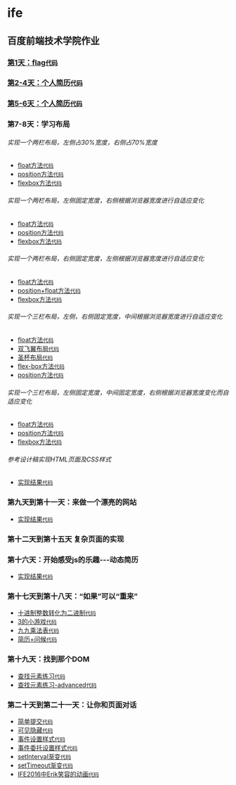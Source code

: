# ife
## 百度前端技术学院作业

### [第1天：flag](https://xszi.github.io/ife/class1_flag.html)[`代码`](https://github.com/xszi/ife/blob/master/class1_flag.html)

### [第2-4天：个人简历](http://htmlpreview.github.io/?https://github.com/xszi/ife/blob/master/class2-4_resume.html)[`代码`](https://github.com/xszi/ife/blob/master/class2-4_resume.html)
### [第5-6天：个人简历](http://htmlpreview.github.io/?https://github.com/xszi/ife/blob/master/class5-6_resume.html)[`代码`](https://github.com/xszi/ife/blob/master/class5-6_resume.html)

### 第7-8天：学习布局

###### 实现一个两栏布局，左侧占30%宽度，右侧占70%宽度
* [float方法](http://htmlpreview.github.io/?https://github.com/xszi/ife/blob/master/20180524_layout1_1.html)[`代码`](https://github.com/xszi/ife/blob/master/20180524_layout1_1.html)
* [position方法](http://htmlpreview.github.io/?https://github.com/xszi/ife/blob/master/20180524_layout1_2.html)[`代码`](https://github.com/xszi/ife/blob/master/20180524_layout1_2.html)
* [flexbox方法](http://htmlpreview.github.io/?https://github.com/xszi/ife/blob/master/20180524_layout1_3.html)[`代码`](https://github.com/xszi/ife/blob/master/20180524_layout1_3.html)

###### 实现一个两栏布局，左侧固定宽度，右侧根据浏览器宽度进行自适应变化
* [float方法](http://htmlpreview.github.io/?https://github.com/xszi/ife/blob/master/20180524_layout2_1.html)[`代码`](https://github.com/xszi/ife/blob/master/20180524_layout2_1.html)
* [position方法](http://htmlpreview.github.io/?https://github.com/xszi/ife/blob/master/20180524_layout2_2.html)[`代码`](https://github.com/xszi/ife/blob/master/20180524_layout2_2.html)
* [flexbox方法](http://htmlpreview.github.io/?https://github.com/xszi/ife/blob/master/20180524_layout2_3.html)[`代码`](https://github.com/xszi/ife/blob/master/20180524_layout2_3.html)

###### 实现一个两栏布局，右侧固定宽度，左侧根据浏览器宽度进行自适应变化
* [float方法](http://htmlpreview.github.io/?https://github.com/xszi/ife/blob/master/20180525_layout3_1.html)[`代码`](https://github.com/xszi/ife/blob/master/20180525_layout3_1.html)
* [position+float方法](http://htmlpreview.github.io/?https://github.com/xszi/ife/blob/master/20180525_layout3_2.html)[`代码`](https://github.com/xszi/ife/blob/master/20180525_layout3_2.html)
* [flexbox方法](http://htmlpreview.github.io/?https://github.com/xszi/ife/blob/master/20180525_layout3_3.html)[`代码`](https://github.com/xszi/ife/blob/master/20180525_layout3_3.html)

###### 实现一个三栏布局，左侧，右侧固定宽度，中间根据浏览器宽度进行自适应变化
* [float方法](http://htmlpreview.github.io/?https://github.com/xszi/ife/blob/master/20180525_layout4_1.html)[`代码`](https://github.com/xszi/ife/blob/master/20180525_layout4_1.html)
* [双飞翼布局](http://htmlpreview.github.io/?https://github.com/xszi/ife/blob/master/20180525_layout4_2.html)[`代码`](https://github.com/xszi/ife/blob/master/20180525_layout4_2.html)
* [圣杯布局](http://htmlpreview.github.io/?https://github.com/xszi/ife/blob/master/20180525_layout4_3.html)[`代码`](https://github.com/xszi/ife/blob/master/20180525_layout4_3.html)
* [flex-box方法](http://htmlpreview.github.io/?https://github.com/xszi/ife/blob/master/20180525_layout4_4.html)[`代码`](https://github.com/xszi/ife/blob/master/20180525_layout4_4.html)
* [position方法](http://htmlpreview.github.io/?https://github.com/xszi/ife/blob/master/20180525_layout4_5.html)[`代码`](https://github.com/xszi/ife/blob/master/20180525_layout4_5.html)

###### 实现一个三栏布局，左侧固定宽度，中间固定宽度，右侧根据浏览器宽度变化而自适应变化
* [float方法](http://htmlpreview.github.io/?https://github.com/xszi/ife/blob/master/20180525_layout5_1.html)[`代码`](https://github.com/xszi/ife/blob/master/20180525_layout5_1.html)
* [position方法](http://htmlpreview.github.io/?https://github.com/xszi/ife/blob/master/20180525_layout5_2.html)[`代码`](https://github.com/xszi/ife/blob/master/20180525_layout5_2.html)
* [flexbox方法](http://htmlpreview.github.io/?https://github.com/xszi/ife/blob/master/20180525_layout5_3.html)[`代码`](https://github.com/xszi/ife/blob/master/20180525_layout5_3.html)

######  参考设计稿实现HTML页面及CSS样式
* [实现结果](http://htmlpreview.github.io/?https://github.com/xszi/ife/blob/master/20180527_layout6.html)[`代码`](https://github.com/xszi/ife/blob/master/20180527_layout6.html)

### 第九天到第十一天：来做一个漂亮的网站
* [实现结果](http://htmlpreview.github.io/?https://github.com/xszi/ife/blob/master/20180528web.html)[`代码`](https://github.com/xszi/ife/blob/master/20180528web.html)

### 第十二天到第十五天 复杂页面的实现

### 第十六天：开始感受js的乐趣---动态简历
* [实现结果](http://htmlpreview.github.io/?https://github.com/xszi/ife/blob/master/resume.html)[`代码`](https://github.com/xszi/ife/blob/master/resume.html)

### 第十七天到第十八天：“如果”可以“重来”
* [十进制整数转化为二进制](http://htmlpreview.github.io/?https://github.com/xszi/ife/blob/master/dec2bin.html)[`代码`](https://github.com/xszi/ife/blob/master/dec2bin.html)
* [3的小游戏](http://htmlpreview.github.io/?https://github.com/xszi/ife/blob/master/game-of-three.html)[`代码`](https://github.com/xszi/ife/blob/master/game-of-three.html)
* [九九乘法表](http://htmlpreview.github.io/?https://github.com/xszi/ife/blob/master/9x9table.html)[`代码`](https://github.com/xszi/ife/blob/master/9x9table.html)
* [简历+问候](http://htmlpreview.github.io/?https://github.com/xszi/ife/blob/master/resume_greet.html)[`代码`](https://github.com/xszi/ife/blob/master/resume_greet.html)

### 第十九天：找到那个DOM
* [查找元素练习](http://htmlpreview.github.io/?https://github.com/xszi/ife/blob/master/find-element.html)[`代码`](https://github.com/xszi/ife/blob/master/find-element.html)
* [查找元素练习-advanced](http://htmlpreview.github.io/?https://github.com/xszi/ife/blob/master/find-element-advanced.html)[`代码`](https://github.com/xszi/ife/blob/master/find-element-advanced.html)

### 第二十天到第二十一天：让你和页面对话
* [简单提交](http://htmlpreview.github.io/?https://github.com/xszi/ife/blob/master/simplesubmit.html)[`代码`](https://github.com/xszi/ife/blob/master/simplesubmit.html)
* [可见隐藏](http://htmlpreview.github.io/?https://github.com/xszi/ife/blob/master/vishidden.html)[`代码`](https://github.com/xszi/ife/blob/master/vishidden.html)
* [事件设置样式](http://htmlpreview.github.io/?https://github.com/xszi/ife/blob/master/eventstyle.html)[`代码`](https://github.com/xszi/ife/blob/master/eventstyle.html)
* [事件委托设置样式](http://htmlpreview.github.io/?https://github.com/xszi/ife/blob/master/eventstyledelegate.html)[`代码`](https://github.com/xszi/ife/blob/master/eventstyledelegate.html)
* [setInterval渐变](http://htmlpreview.github.io/?https://github.com/xszi/ife/blob/master/intervalout.html)[`代码`](https://github.com/xszi/ife/blob/master/intervalout.html)
* [setTimeout渐变](http://htmlpreview.github.io/?https://github.com/xszi/ife/blob/master/settimeout.html)[`代码`](https://github.com/xszi/ife/blob/master/settimeout.html)
* [IFE2016中Erik笑容的动画](http://htmlpreview.github.io/?https://github.com/xszi/ife/blob/master/Eric-animation.html)[`代码`](https://github.com/xszi/ife/blob/master/Eric-animation.html)
